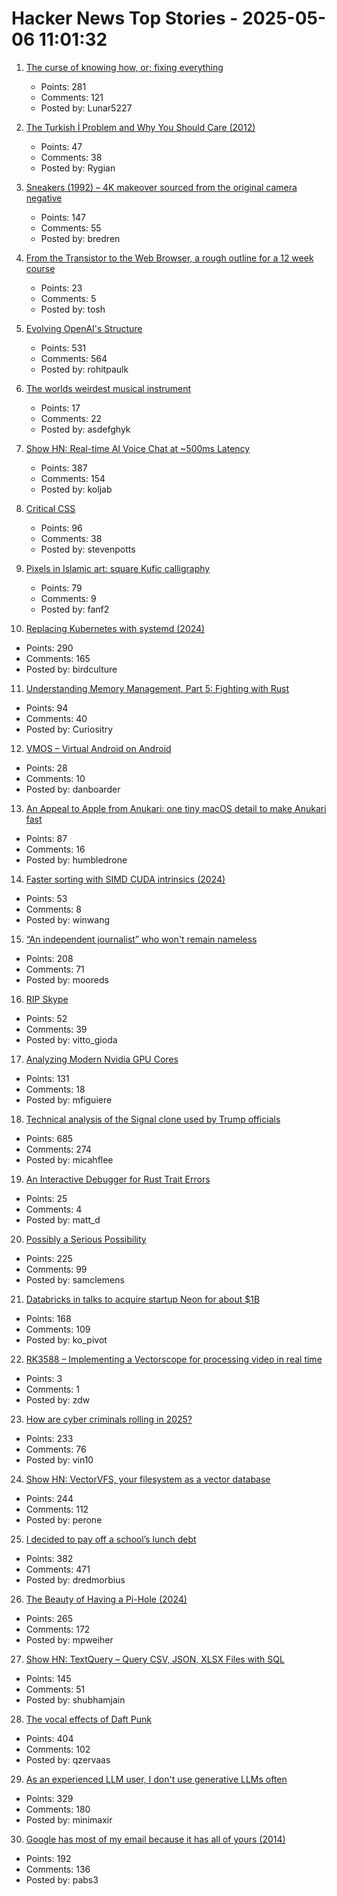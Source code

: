 # Hacker News Top Stories - 2025-05-06 11:01:32

1. [The curse of knowing how, or; fixing everything](https://notashelf.dev/posts/curse-of-knowing)
   - Points: 281
   - Comments: 121
   - Posted by: Lunar5227

2. [The Turkish İ Problem and Why You Should Care (2012)](https://haacked.com/archive/2012/07/05/turkish-i-problem-and-why-you-should-care.aspx/)
   - Points: 47
   - Comments: 38
   - Posted by: Rygian

3. [Sneakers (1992) – 4K makeover sourced from the original camera negative](https://www.blu-ray.com/movies/Sneakers-4K-Blu-ray/343185/)
   - Points: 147
   - Comments: 55
   - Posted by: bredren

4. [From the Transistor to the Web Browser, a rough outline for a 12 week course](https://github.com/andrewn6/fromthetransistor)
   - Points: 23
   - Comments: 5
   - Posted by: tosh

5. [Evolving OpenAI's Structure](https://openai.com/index/evolving-our-structure/)
   - Points: 531
   - Comments: 564
   - Posted by: rohitpaulk

6. [The worlds weirdest musical instrument](https://www.smh.com.au/culture/music/even-this-modern-maestro-won-t-touch-the-world-s-weirdest-instrument-20250417-p5lsms.html)
   - Points: 17
   - Comments: 22
   - Posted by: asdefghyk

7. [Show HN: Real-time AI Voice Chat at ~500ms Latency](https://github.com/KoljaB/RealtimeVoiceChat)
   - Points: 387
   - Comments: 154
   - Posted by: koljab

8. [Critical CSS](https://critical-css-extractor.kigo.studio/)
   - Points: 96
   - Comments: 38
   - Posted by: stevenpotts

9. [Pixels in Islamic art: square Kufic calligraphy](https://uwithumlaut.wordpress.com/2020/07/24/pixels-in-islamic-art-square-kufic-calligraphy/)
   - Points: 79
   - Comments: 9
   - Posted by: fanf2

10. [Replacing Kubernetes with systemd (2024)](https://blog.yaakov.online/replacing-kubernetes-with-systemd/)
   - Points: 290
   - Comments: 165
   - Posted by: birdculture

11. [Understanding Memory Management, Part 5: Fighting with Rust](https://educatedguesswork.org/posts/memory-management-5/)
   - Points: 94
   - Comments: 40
   - Posted by: Curiositry

12. [VMOS – Virtual Android on Android](https://www.vmos.com/)
   - Points: 28
   - Comments: 10
   - Posted by: danboarder

13. [An Appeal to Apple from Anukari: one tiny macOS detail to make Anukari fast](https://anukari.com/blog/devlog/an-appeal-to-apple)
   - Points: 87
   - Comments: 16
   - Posted by: humbledrone

14. [Faster sorting with SIMD CUDA intrinsics (2024)](https://winwang.blog/posts/bitonic-sort/)
   - Points: 53
   - Comments: 8
   - Posted by: winwang

15. [“An independent journalist” who won't remain nameless](https://www.thehandbasket.co/p/independent-journalism-legacy-media-credit)
   - Points: 208
   - Comments: 71
   - Posted by: mooreds

16. [RIP Skype](https://www.microsoft.com/en-us/microsoft-365/blog/2025/02/28/the-next-chapter-moving-from-skype-to-microsoft-teams/)
   - Points: 52
   - Comments: 39
   - Posted by: vitto_gioda

17. [Analyzing Modern Nvidia GPU Cores](https://arxiv.org/abs/2503.20481)
   - Points: 131
   - Comments: 18
   - Posted by: mfiguiere

18. [Technical analysis of the Signal clone used by Trump officials](https://micahflee.com/tm-sgnl-the-obscure-unofficial-signal-app-mike-waltz-uses-to-text-with-trump-officials/)
   - Points: 685
   - Comments: 274
   - Posted by: micahflee

19. [An Interactive Debugger for Rust Trait Errors](https://cel.cs.brown.edu/blog/an-interactive-debugger-for-rust-trait-errors/)
   - Points: 25
   - Comments: 4
   - Posted by: matt_d

20. [Possibly a Serious Possibility](https://kucharski.substack.com/p/possibly-a-serious-possibility)
   - Points: 225
   - Comments: 99
   - Posted by: samclemens

21. [Databricks in talks to acquire startup Neon for about $1B](https://www.upstartsmedia.com/p/scoop-databricks-talks-to-acquire-neon)
   - Points: 168
   - Comments: 109
   - Posted by: ko_pivot

22. [RK3588 – Implementing a Vectorscope for processing video in real time](http://jas-hacks.blogspot.com/2025/05/rk3588-implementing-vectorscope-for.html)
   - Points: 3
   - Comments: 1
   - Posted by: zdw

23. [How are cyber criminals rolling in 2025?](https://vin01.github.io/piptagole/cybcecrime/security/cybersecurity/2025/05/05/state-cyber-security.html)
   - Points: 233
   - Comments: 76
   - Posted by: vin10

24. [Show HN: VectorVFS, your filesystem as a vector database](https://vectorvfs.readthedocs.io/en/latest/)
   - Points: 244
   - Comments: 112
   - Posted by: perone

25. [I decided to pay off a school’s lunch debt](https://www.huffpost.com/entry/utah-school-lunch-debt-relief-free-student-meals_n_681258fbe4b03207b5ba49fa)
   - Points: 382
   - Comments: 471
   - Posted by: dredmorbius

26. [The Beauty of Having a Pi-Hole (2024)](https://den.dev/blog/pihole/)
   - Points: 265
   - Comments: 172
   - Posted by: mpweiher

27. [Show HN: TextQuery – Query CSV, JSON, XLSX Files with SQL](https://textquery.app/)
   - Points: 145
   - Comments: 51
   - Posted by: shubhamjain

28. [The vocal effects of Daft Punk](https://bjango.com/articles/daftpunkvocaleffects/)
   - Points: 404
   - Comments: 102
   - Posted by: qzervaas

29. [As an experienced LLM user, I don't use generative LLMs often](https://minimaxir.com/2025/05/llm-use/)
   - Points: 329
   - Comments: 180
   - Posted by: minimaxir

30. [Google has most of my email because it has all of yours (2014)](https://mako.cc/copyrighteous/google-has-most-of-my-email-because-it-has-all-of-yours)
   - Points: 192
   - Comments: 136
   - Posted by: pabs3

